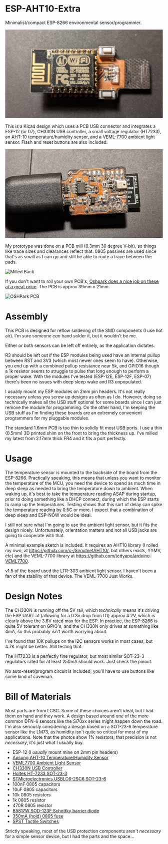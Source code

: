 # ESP-AHT10-Extra

Minimalist/compact ESP-8266 environmental sensor/programmer.

![Sensor Front](https://github.com/c-/ESP-AHT10-Extra/blob/master/Images/front_1.6.jpg)

This is a Kicad design which uses a PCB USB connector and integrates a
ESP-12 (or 07), CH330N USB controller, a small voltage regulator
(HT7233), an AHT-10 temperature/humidity sensor, and a VEML-7700
ambient light sensor. Flash and reset buttons are also included.

![Sensor Back](https://github.com/c-/ESP-AHT10-Extra/blob/master/Images/back_1.6.jpg)

My prototype was done on a PCB mill (0.3mm 30 degree V-bit), so things
like trace sizes and clearances reflect that. 0805 passives are used since
that's as small as I can go and still be able to route a trace between
the pads.

![Milled
Back](https://github.com/c-/ESP-AHT10-Extra/blob/master/Images/bare_1.6.jpg)

If you don't want to roll your own PCB's, [Oshpark does a nice job on these
at a great price](https://oshpark.com/shared_projects/kst87h07). The PCB is
approx 39mm x 21mm.

![OSHPark PCB](https://github.com/c-/ESP-AHT10-Extra/blob/master/Images/boards_1.5.jpg)

# Assembly

This PCB is designed for reflow soldering of the SMD components (I use
hot air). I'm sure someone *can* hand solder it, but it wouldn't be me.

Either or both sensors can be left off entirely, as the application
dictates.

R3 should be left out if the ESP modules being used have an
internal pullup between RST and 3V3 (which most newer ones seem to
have). Otherwise, you end up with a combined pullup resistance near 5k,
and GPIO16 though a 1k resistor seems to struggle to pulse that long
enough to perform a proper wake. With the modules I've tested (ESP-12E,
ESP-12F, ESP-07) there's been no issues with deep sleep wake and R3
unpopulated.

I usually mount my ESP modules on 2mm pin headers. It's not really
necessary unless you screw up designs as often as I do. However, doing so
technically makes all the USB stuff optional for some boards since I can
just remove the module for programming. On the other hand, I'm keeping the
USB stuff as I'm finding these boards are an extremely convenient programmers
for my pluggable modules.

The standard 1.6mm PCB is too thin to solidly fit most USB ports. I use
a thin (0.5mm) 3D printed shim on the front to bring the thickness up.
I've milled my latest from 2.17mm thick FR4 and it fits a port perfectly.

# Usage

The temperature sensor is mounted to the backside of the board from the
ESP-8266. Practically speaking, this means that unless you want to monitor
the temperature of the MCU, you need the device to spend as much time in
deep sleep as needed to bring the temperature down to ambient. When waking
up, it's best to take the temperature reading ASAP during startup,
prior to doing something like a DHCP connect, during which the
ESP starts to ramp up the temperatures. Testing shows that this sort of
delay can spike the temperature reading by 0.5C or more. I expect that
a combination of deep sleep and ESP-NOW would be ideal.

I still not sure what I'm going to use the ambient light sensor,
but it fits the design nicely. Unfortunately, orientation matters and not
all USB jacks are going to cooperate with that.

A minimal example sketch is included. It requires an AHT10 library (I
rolled my own, at https://github.com/c-/SnoutnetAHT10/, but others exists,
YYMV, etc) and the VEML-7700 library at
https://github.com/tedyapo/arduino-VEML7700.

v1.5 of the board used the LTR-303 ambient light sensor. I haven't been a
fan of the stability of that device. The VEML-7700 Just Works.

# Design Notes

The CH330N is running off the 5V rail, which *technically* means it's
driving the ESP UART at (allowing for a 0.3v drop from D1) approx 4.2V,
which is clearly above the 3.6V rated max for the ESP. In practice, the
ESP-8266 is quite 5V tolerant on GPIO's, and the CH330N only drives at
something like 4mA, so this probably isn't worth worrying about.

I've found that 10K pullups on the I2C sensors works in most cases, but
4.7K might be better. Still testing that.

The HT7233 is a perfectly fine regulator, but most similar
SOT-23-3 regulators rated for at least 250mA should work. Just check the
pinout.

No auto-reset/program circuit is included; you'll have to use buttons like
some kind of caveman.

# Bill of Materials

Most parts are from LCSC. Some of these choices aren't ideal, but I had
them on hand and they work.  A design based around one of the more common
DFN-6 sensors like the Si70xx series might happen down the road. I'm also
seriously considering a design based on a SOT-23-6 temperature sensor like
the LM73, as humidity isn't quite so critical for most of my applications.
Note that the photos show 1% resistors; that precision is not *necessary*,
it's just what I usually buy.

* ESP-12 (I *usually* mount mine on 2mm pin headers)
* [Aosong AHT-10 Temperature/Humidity Sensor](https://lcsc.com/product-detail/Temperature-Humidity-Sensors_Aosong-Guangzhou-Elec-AHT10_C368909.html)
* [VEML7700 Ambient Light Sensor](https://www.digikey.ca/product-detail/en/vishay-semiconductor-opto-division/VEML7700-TT/751-VEML7700-TTCT-ND/10817048)
* [CH330N USB Controller](https://lcsc.com/product-detail/USB-ICs_Jiangsu-Qin-Heng-CH330N_C108996.html)
* [Holtek HT-7233 SOT-23-3](https://lcsc.com/product-detail/Low-Dropout-Regulators-LDO_Holtek-Semicon-HT7233_C47970.html)
* [STMicroelectronics USBLC6-2SC6 SOT-23-6](https://lcsc.com/product-detail/Diodes-ESD_STMicroelectronics_USBLC6-2SC6_USBLC6-2SC6_C7519.html)
* 100nF 0805 capacitors
* 10uF 0805 capacitors
* 10k 0805 resistors
* 1k 0805 resistor
* 470R 0805 resistor
* [B5817W SOD-123F Schottky barrier diode](https://lcsc.com/product-detail/Schottky-Barrier-Diodes-SBD_Shikues-B5817WL_C122853.html)
* [350mA (hold) 0805 fuse](https://lcsc.com/product-detail/PTC-Resettable-Fuses_BOURNS-MF-PSMF035X-2_C116172.html)
* [SPST Tactile Switches](https://lcsc.com/product-detail/Tactile-Switches_HYP-Hongyuan-Precision-1TS002A-2300-5000_C318817.html)

Strictly speaking, most of the USB protection components aren't
*necessary* for a simple sensor device, but I had the parts and the
space...
